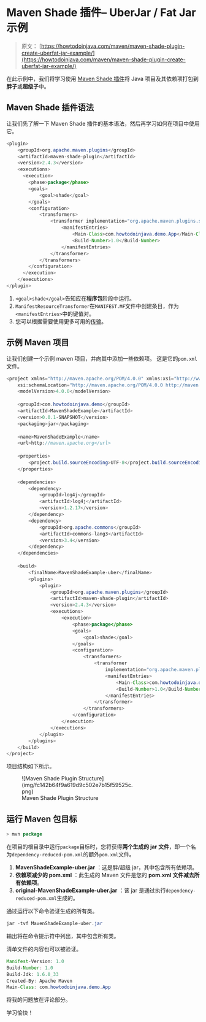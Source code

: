 # Maven Shade 插件– UberJar / Fat Jar 示例

> 原文： [https://howtodoinjava.com/maven/maven-shade-plugin-create-uberfat-jar-example/](https://howtodoinjava.com/maven/maven-shade-plugin-create-uberfat-jar-example/)

在此示例中，我们将学习使用 [Maven Shade 插件](https://maven.apache.org/plugins/maven-shade-plugin/)将 Java 项目及其依赖项打包到**胖子**或**超级子**中。

## Maven Shade 插件语法

让我们先了解一下 Maven Shade 插件的基本语法，然后再学习如何在项目中使用它。

```java
<plugin>
	<groupId>org.apache.maven.plugins</groupId>
	<artifactId>maven-shade-plugin</artifactId>
	<version>2.4.3</version>
	<executions>
	  <execution>
	    <phase>package</phase>
	    <goals>
	      	<goal>shade</goal>
	    </goals>
	    <configuration>
	      	<transformers>
		        <transformer implementation="org.apache.maven.plugins.shade.resource.ManifestResourceTransformer">
		          	<manifestEntries>
		            	<Main-Class>com.howtodoinjava.demo.App</Main-Class>
		            	<Build-Number>1.0</Build-Number>
		          	</manifestEntries>
		        </transformer>
	      	</transformers>
	    </configuration>
	  </execution>
	</executions>
</plugin>

```

1.  `<goal>shade</goal>`告知应在**程序包**阶段中运行。
2.  `ManifestResourceTransformer`在`MANIFEST.MF`文件中创建条目，作为`<manifestEntries>`中的键值对。
3.  您可以根据需要使用更多可用的[传输](https://maven.apache.org/plugins/maven-shade-plugin/usage.html)。

## 示例 Maven 项目

让我们创建一个示例 maven 项目，并向其中添加一些依赖项。 这是它的`pom.xml`文件。

```java
<project xmlns="http://maven.apache.org/POM/4.0.0" xmlns:xsi="http://www.w3.org/2001/XMLSchema-instance"
	xsi:schemaLocation="http://maven.apache.org/POM/4.0.0 http://maven.apache.org/xsd/maven-4.0.0.xsd;
	<modelVersion>4.0.0</modelVersion>

	<groupId>com.howtodoinjava.demo</groupId>
	<artifactId>MavenShadeExample</artifactId>
	<version>0.0.1-SNAPSHOT</version>
	<packaging>jar</packaging>

	<name>MavenShadeExample</name>
	<url>http://maven.apache.org</url>

	<properties>
		<project.build.sourceEncoding>UTF-8</project.build.sourceEncoding>
	</properties>

	<dependencies>
		<dependency>
			<groupId>log4j</groupId>
			<artifactId>log4j</artifactId>
			<version>1.2.17</version>
		</dependency>
		<dependency>
			<groupId>org.apache.commons</groupId>
			<artifactId>commons-lang3</artifactId>
			<version>3.4</version>
		</dependency>
	</dependencies>

	<build>
		<finalName>MavenShadeExample-uber</finalName>
		<plugins>
			<plugin>
				<groupId>org.apache.maven.plugins</groupId>
				<artifactId>maven-shade-plugin</artifactId>
				<version>2.4.3</version>
				<executions>
					<execution>
						<phase>package</phase>
						<goals>
							<goal>shade</goal>
						</goals>
						<configuration>
							<transformers>
								<transformer
									implementation="org.apache.maven.plugins.shade.resource.ManifestResourceTransformer">
									<manifestEntries>
										<Main-Class>com.howtodoinjava.demo.App</Main-Class>
										<Build-Number>1.0</Build-Number>
									</manifestEntries>
								</transformer>
							</transformers>
						</configuration>
					</execution>
				</executions>
			</plugin>
		</plugins>
	</build>
</project>

```

项目结构如下所示。

<figure aria-describedby="caption-attachment-7641" class="wp-caption aligncenter" id="attachment_7641" style="width: 298px">![Maven Shade Plugin Structure](img/fc142b64f9a619d9c502e7b15f59525c.png)

<figcaption class="wp-caption-text" id="caption-attachment-7641">Maven Shade Plugin Structure</figcaption>

</figure>

## 运行 Maven 包目标

```java
> mvn package
```

在项目的根目录中运行`package`目标时，您将获得**两个生成的 jar 文件**，即一个名为`dependency-reduced-pom.xml`的额外`pom.xml`文件。

1.  **MavenShadeExample-uber.jar** ：这是胖/超级 jar，其中包含所有依赖项。
2.  **依赖项减少的 pom.xml** ：此生成的 Maven 文件是您的 **pom.xml 文件减去所有依赖项**。
3.  **original-MavenShadeExample-uber.jar** ：该 jar 是通过执行`dependency-reduced-pom.xml`生成的。

通过运行以下命令验证生成的所有类。

```java
jar -tvf MavenShadeExample-uber.jar
```

输出将在命令提示符中列出，其中包含所有类。

清单文件的内容也可以被验证。

```java
Manifest-Version: 1.0
Build-Number: 1.0
Build-Jdk: 1.6.0_33
Created-By: Apache Maven
Main-Class: com.howtodoinjava.demo.App

```

将我的问题放在评论部分。

学习愉快！